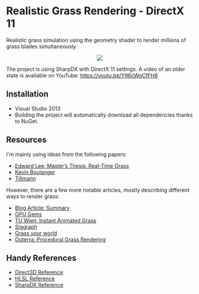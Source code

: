 Realistic Grass Rendering - DirectX 11
====
Realistic grass simulation using the geometry shader to render millions of grass blades simultaneously.

<p align="center">
  <img src="https://raw.githubusercontent.com/mreinfurt/Grass-DX11/master/Paper/images/preview2.png">
</p>

The project is using SharpDX with DirectX 11 settings. A video of an older state is available on YouTube: https://youtu.be/Y96cWqCfFH8

## Installation
- Visual Studio 2013
- Building the project will automatically download all dependencies thanks to NuGet.

## Resources
I'm mainly using ideas from the following papers:
* [Edward Lee: Master’s Thesis: Real-Time Grass](http://illogictree.com/blog/projects/)
* [Kevin Boulanger](http://kevinboulanger.net/grass.html)
* [Tillmann](http://www.bth.se/fou/cuppsats.nsf/all/9b18626fa27d52c9c1257bae002ca00d/$file/BTH2013Tillman.pdf)

However, there are a few more notable articles, mostly describing different ways to render grass:
* [Blog Article: Summary](http://users.csc.calpoly.edu/~zwood/teaching/csc471/finalprojw12/rsteiger/)
* [GPU Gems](http://http.developer.nvidia.com/GPUGems/gpugems_ch07.html)
* [TU Wien: Instant Animated Grass](http://www.cg.tuwien.ac.at/research/publications/2007/Habel_2007_IAG/)
* [Siggraph](http://www.siggraph.org/s2006/main.php?f=conference&p=sketches&s=6)
* [Grass your world](http://grassyourworld.blogspot.de/)
* [Outerra: Procedural Grass Rendering](http://outerra.blogspot.cz/2012/05/procedural-grass-rendering.html)

## Handy References
* [Direct3D Reference](http://msdn.microsoft.com/en-us/library/windows/desktop/ff476147(v=vs.85).aspx)
* [HLSL Reference](http://msdn.microsoft.com/en-us/library/windows/desktop/ff471376(v=vs.85).aspx)
* [SharpDX Reference](http://sharpdx.org/documentation/api)
